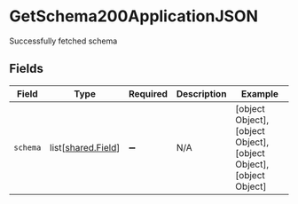 # GetSchema200ApplicationJSON

Successfully fetched schema


## Fields

| Field                                                           | Type                                                            | Required                                                        | Description                                                     | Example                                                         |
| --------------------------------------------------------------- | --------------------------------------------------------------- | --------------------------------------------------------------- | --------------------------------------------------------------- | --------------------------------------------------------------- |
| `schema`                                                        | list[[shared.Field](undefined/models/shared/field.md)]          | :heavy_minus_sign:                                              | N/A                                                             | [object Object],[object Object],[object Object],[object Object] |
